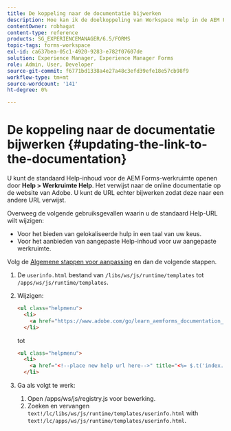 ```yaml
---
title: De koppeling naar de documentatie bijwerken
description: Hoe kan ik de doelkoppeling van Workspace Help in de AEM Forms-werkruimte bijwerken zodat deze naar de koppeling voor aangepaste documentatie verwijst.
contentOwner: robhagat
content-type: reference
products: SG_EXPERIENCEMANAGER/6.5/FORMS
topic-tags: forms-workspace
exl-id: ca637bea-05c1-4920-9283-e782f07607de
solution: Experience Manager, Experience Manager Forms
role: Admin, User, Developer
source-git-commit: f6771bd1338a4e27a48c3efd39efe18e57cb98f9
workflow-type: tm+mt
source-wordcount: '141'
ht-degree: 0%

---
```


# De koppeling naar de documentatie bijwerken {#updating-the-link-to-the-documentation}

U kunt de standaard Help-inhoud voor de AEM Forms-werkruimte openen door **Help > Werkruimte Help**. Het verwijst naar de online documentatie op de website van Adobe. U kunt de URL echter bijwerken zodat deze naar een andere URL verwijst.

Overweeg de volgende gebruiksgevallen waarin u de standaard Help-URL wilt wijzigen:

* Voor het bieden van gelokaliseerde hulp in een taal van uw keus.
* Voor het aanbieden van aangepaste Help-inhoud voor uw aangepaste werkruimte.

Volg de [Algemene stappen voor aanpassing](/help/forms/using/generic-steps-html-workspace-customization.md) en dan de volgende stappen.

1. De `userinfo.html` bestand van `/libs/ws/js/runtime/templates` tot `/apps/ws/js/runtime/templates`.
1. Wijzigen:

   ```html
   <ul class="helpmenu">
     <li>
       <a href="https://www.adobe.com/go/learn_aemforms_documentation_63" title="<%= $.t('index.header.dropdown.WorkspaceHelp')%>" target="_blank"><%= $.t('index.header.dropdown.WorkspaceHelp')%></a>
     </li>
   ```

   tot

   ```html
   <ul class="helpmenu">
     <li>
       <a href="<!--place new help url here-->" title="<%= $.t('index.header.dropdown.WorkspaceHelp')%>" target="_blank"><%= $.t('index.header.dropdown.WorkspaceHelp')%></a>
     </li>
   ```

1. Ga als volgt te werk:

   1. Open /apps/ws/js/registry.js voor bewerking.
   1. Zoeken en vervangen `text!/lc/libs/ws/js/runtime/templates/userinfo.html` with `text!/lc/apps/ws/js/runtime/templates/userinfo.html`.
